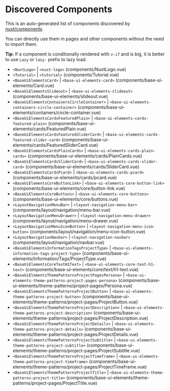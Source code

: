 # Discovered Components

This is an auto-generated list of components discovered by [nuxt/components](https://github.com/nuxt/components).

You can directly use them in pages and other components without the need to import them.

**Tip:** If a component is conditionally rendered with `v-if` and is big, it is better to use `Lazy` or `lazy-` prefix to lazy load.

- `<NuxtLogo>` | `<nuxt-logo>` (components/NuxtLogo.vue)
- `<Tutorial>` | `<tutorial>` (components/Tutorial.vue)
- `<BaseUiElementsCard>` | `<base-ui-elements-card>` (components/base-ui-elements/Card.vue)
- `<BaseUiElementsSlideout>` | `<base-ui-elements-slideout>` (components/base-ui-elements/slideout.vue)
- `<BaseUiElementsContainersCircleContainer>` | `<base-ui-elements-containers-circle-container>` (components/base-ui-elements/containers/circle-container.vue)
- `<BaseUiElementsCardsFeaturedPlain>` | `<base-ui-elements-cards-featured-plain>` (components/base-ui-elements/cards/FeaturedPlain.vue)
- `<BaseUiElementsCardsFeaturedSliderCard>` | `<base-ui-elements-cards-featured-slider-card>` (components/base-ui-elements/cards/FeaturedSliderCard.vue)
- `<BaseUiElementsCardsPlainCards>` | `<base-ui-elements-cards-plain-cards>` (components/base-ui-elements/cards/PlainCards.vue)
- `<BaseUiElementsCardsSliderCard>` | `<base-ui-elements-cards-slider-card>` (components/base-ui-elements/cards/SliderCard.vue)
- `<BaseUiElementsCardsPcard>` | `<base-ui-elements-cards-pcard>` (components/base-ui-elements/cards/pcard.vue)
- `<BaseUiElementsCoreButtonLink>` | `<base-ui-elements-core-button-link>` (components/base-ui-elements/core/button-link.vue)
- `<BaseUiElementsCoreButtons>` | `<base-ui-elements-core-buttons>` (components/base-ui-elements/core/buttons.vue)
- `<LayoutNavigationMenuBar>` | `<layout-navigation-menu-bar>` (components/layout/navigation/menu-bar.vue)
- `<LayoutNavigationMenuDrawer>` | `<layout-navigation-menu-drawer>` (components/layout/navigation/menu-drawer.vue)
- `<LayoutNavigationMenuIconButton>` | `<layout-navigation-menu-icon-button>` (components/layout/navigation/menu-icon-button.vue)
- `<LayoutNavigationNavbar>` | `<layout-navigation-navbar>` (components/layout/navigation/navbar.vue)
- `<BaseUiElementsInformationTagsProjectType>` | `<base-ui-elements-information-tags-project-type>` (components/base-ui-elements/Information/Tags/ProjectType.vue)
- `<BaseUiElementsCoreTextH1Text>` | `<base-ui-elements-core-text-h1-text>` (components/base-ui-elements/core/text/h1-text.vue)
- `<BaseUiElementsThemePatternsProjectPagesPersona>` | `<base-ui-elements-theme-patterns-project-pages-persona>` (components/base-ui-elements/theme-patterns/project-pages/Persona.vue)
- `<BaseUiElementsThemePatternsProjectButton>` | `<base-ui-elements-theme-patterns-project-button>` (components/base-ui-elements/theme-patterns/project-pages/ProjectButton.vue)
- `<BaseUiElementsThemePatternsProjectDescription>` | `<base-ui-elements-theme-patterns-project-description>` (components/base-ui-elements/theme-patterns/project-pages/ProjectDescription.vue)
- `<BaseUiElementsThemePatternsProjectDetails>` | `<base-ui-elements-theme-patterns-project-details>` (components/base-ui-elements/theme-patterns/project-pages/ProjectDetails.vue)
- `<BaseUiElementsThemePatternsProjectSubtitle>` | `<base-ui-elements-theme-patterns-project-subtitle>` (components/base-ui-elements/theme-patterns/project-pages/ProjectSubtitle.vue)
- `<BaseUiElementsThemePatternsProjectTimeframe>` | `<base-ui-elements-theme-patterns-project-timeframe>` (components/base-ui-elements/theme-patterns/project-pages/ProjectTimeframe.vue)
- `<BaseUiElementsThemePatternsProjectTitle>` | `<base-ui-elements-theme-patterns-project-title>` (components/base-ui-elements/theme-patterns/project-pages/ProjectTitle.vue)
